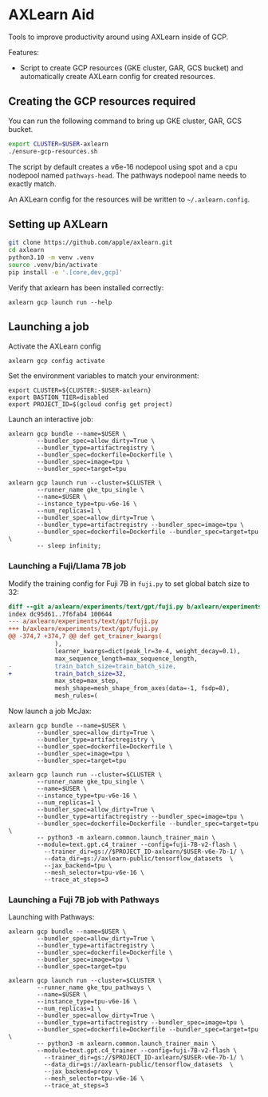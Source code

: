 # AXLearn Aid

Tools to improve productivity around using AXLearn inside of GCP.

Features:
* Script to create GCP resources (GKE cluster, GAR, GCS bucket) and automatically create AXLearn config for created resources.

## Creating the GCP resources required
You can run the following command to bring up GKE cluster, GAR, GCS bucket.

```sh
export CLUSTER=$USER-axlearn
./ensure-gcp-resources.sh
```

The script by default creates a v6e-16 nodepool using spot and a cpu nodepool named
`pathways-head`. The pathways nodepool name needs to exactly match.

An AXLearn config for the resources will be written to
`~/.axlearn.config`.

## Setting up AXLearn

```bash
git clone https://github.com/apple/axlearn.git
cd axlearn
python3.10 -m venv .venv
source .venv/bin/activate
pip install -e '.[core,dev,gcp]'
```

Verify that axlearn has been installed correctly:
```
axlearn gcp launch run --help
```

## Launching a job

Activate the AXLearn config
```sh
axlearn gcp config activate
```

Set the environment variables to match your environment:
```
export CLUSTER=${CLUSTER:-$USER-axlearn}
export BASTION_TIER=disabled
export PROJECT_ID=$(gcloud config get project)
```

Launch an interactive job:
```
axlearn gcp bundle --name=$USER \
        --bundler_spec=allow_dirty=True \
        --bundler_type=artifactregistry \
        --bundler_spec=dockerfile=Dockerfile \
        --bundler_spec=image=tpu \
        --bundler_spec=target=tpu

axlearn gcp launch run --cluster=$CLUSTER \
        --runner_name gke_tpu_single \
        --name=$USER \
        --instance_type=tpu-v6e-16 \
        --num_replicas=1 \
        --bundler_spec=allow_dirty=True \
        --bundler_type=artifactregistry --bundler_spec=image=tpu \
        --bundler_spec=dockerfile=Dockerfile --bundler_spec=target=tpu \
        -- sleep infinity;
```

### Launching a Fuji/Llama 7B job

Modify the training config for Fuji 7B in `fuji.py` to set global batch size to 32:
```diff
diff --git a/axlearn/experiments/text/gpt/fuji.py b/axlearn/experiments/text/gpt/fuji.py
index dc95d61..7f6fab4 100644
--- a/axlearn/experiments/text/gpt/fuji.py
+++ b/axlearn/experiments/text/gpt/fuji.py
@@ -374,7 +374,7 @@ def get_trainer_kwargs(
             ),
             learner_kwargs=dict(peak_lr=3e-4, weight_decay=0.1),
             max_sequence_length=max_sequence_length,
-            train_batch_size=train_batch_size,
+            train_batch_size=32,
             max_step=max_step,
             mesh_shape=mesh_shape_from_axes(data=-1, fsdp=8),
             mesh_rules=(
```


Now launch a job McJax:
```
axlearn gcp bundle --name=$USER \
        --bundler_spec=allow_dirty=True \
        --bundler_type=artifactregistry \
        --bundler_spec=dockerfile=Dockerfile \
        --bundler_spec=image=tpu \
        --bundler_spec=target=tpu

axlearn gcp launch run --cluster=$CLUSTER \
        --runner_name gke_tpu_single \
        --name=$USER \
        --instance_type=tpu-v6e-16 \
        --num_replicas=1 \
        --bundler_spec=allow_dirty=True \
        --bundler_type=artifactregistry --bundler_spec=image=tpu \
        --bundler_spec=dockerfile=Dockerfile --bundler_spec=target=tpu \
        -- python3 -m axlearn.common.launch_trainer_main \
        --module=text.gpt.c4_trainer --config=fuji-7B-v2-flash \
          --trainer_dir=gs://$PROJECT_ID-axlearn/$USER-v6e-7b-1/ \
          --data_dir=gs://axlearn-public/tensorflow_datasets  \
          --jax_backend=tpu \
          --mesh_selector=tpu-v6e-16 \
          --trace_at_steps=3
```

### Launching a Fuji 7B job with Pathways

Launching with Pathways:
```
axlearn gcp bundle --name=$USER \
        --bundler_spec=allow_dirty=True \
        --bundler_type=artifactregistry \
        --bundler_spec=dockerfile=Dockerfile \
        --bundler_spec=image=tpu \
        --bundler_spec=target=tpu

axlearn gcp launch run --cluster=$CLUSTER \
        --runner_name gke_tpu_pathways \
        --name=$USER \
        --instance_type=tpu-v6e-16 \
        --num_replicas=1 \
        --bundler_spec=allow_dirty=True \
        --bundler_type=artifactregistry --bundler_spec=image=tpu \
        --bundler_spec=dockerfile=Dockerfile --bundler_spec=target=tpu \
        -- python3 -m axlearn.common.launch_trainer_main \
        --module=text.gpt.c4_trainer --config=fuji-7B-v2-flash \
          --trainer_dir=gs://$PROJECT_ID-axlearn/$USER-v6e-7b-1/ \
          --data_dir=gs://axlearn-public/tensorflow_datasets  \
          --jax_backend=proxy \
          --mesh_selector=tpu-v6e-16 \
          --trace_at_steps=3
```